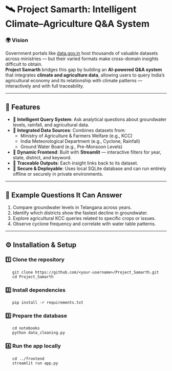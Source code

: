 # 🛰️ Project Samarth: Intelligent Climate–Agriculture Q&A System

### 🌍 Vision
Government portals like [data.gov.in](https://data.gov.in/) host thousands of valuable datasets across ministries — but their varied formats make cross-domain insights difficult to obtain.  
**Project Samarth** bridges this gap by building an **AI-powered Q&A system** that integrates **climate and agriculture data**, allowing users to query India’s agricultural economy and its relationship with climate patterns — interactively and with full traceability.

---

## 🚀 Features
- 🔹 **Intelligent Query System**: Ask analytical questions about groundwater levels, rainfall, and agricultural data.  
- 🔹 **Integrated Data Sources**: Combines datasets from:
  - Ministry of Agriculture & Farmers Welfare (e.g., KCC)
  - India Meteorological Department (e.g., Cyclone, Rainfall)
  - Ground Water Board (e.g., Pre-Monsoon Levels)
- 🔹 **Dynamic Frontend**: Built with **Streamlit** — interactive filters for year, state, district, and keyword.  
- 🔹 **Traceable Outputs**: Each insight links back to its dataset.  
- 🔹 **Secure & Deployable**: Uses local SQLite database and can run entirely offline or securely in private environments.

---

## 🧠 Example Questions It Can Answer
1. Compare groundwater levels in Telangana across years.
2. Identify which districts show the fastest decline in groundwater.
3. Explore agricultural KCC queries related to specific crops or issues.
4. Observe cyclone frequency and correlate with water table patterns.

---

## ⚙️ Installation & Setup

### 1️⃣ Clone the repository
       git clone https://github.com/<your-username>/Project_Samarth.git
       cd Project_Samarth

### 2️⃣ Install dependencies
       pip install -r requirements.txt

### 3️⃣ Prepare the database
       cd notebooks
       python data_cleaning.py

### 4️⃣ Run the app locally
       cd ../frontend
       streamlit run app.py

